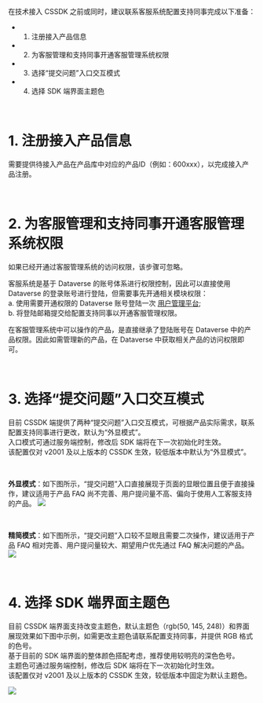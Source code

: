 
在技术接入 CSSDK 之前或同时，建议联系客服系统配置支持同事完成以下准备：

- 1. 注册接入产品信息
- 2. 为客服管理和支持同事开通客服管理系统权限
- 3. 选择“提交问题”入口交互模式
- 4. 选择 SDK 端界面主题色

<br />

# 1. 注册接入产品信息
需要提供待接入产品在产品库中对应的产品ID（例如：600xxx），以完成接入产品注册。

<br />

# 2. 为客服管理和支持同事开通客服管理系统权限
如果已经开通过客服管理系统的访问权限，该步骤可忽略。

客服系统是基于 Dataverse 的账号体系进行权限控制，因此可以直接使用 Dataverse 的登录账号进行登陆，但需要事先开通相关模块权限：  
    a. 使用需要开通权限的 Dataverse 账号登陆一次 [用户管理平台](http://ul.haloapps.com/console/home "Avidly 用户管理平台");  
    b. 将登陆邮箱提交给配置支持同事以开通客服管理权限。


在客服管理系统中可以操作的产品，是直接继承了登陆账号在 Dataverse 中的产品权限。因此如需管理新的产品，在 Dataverse 中获取相关产品的访问权限即可。

<br />

# 3. 选择“提交问题”入口交互模式
目前 CSSDK 端提供了两种“提交问题”入口交互模式，可根据产品实际需求，联系配置支持同事进行更改，默认为“外显模式”。  
入口模式可通过服务端控制，修改后 SDK 端将在下一次初始化时生效。  
该配置仅对 v2001 及以上版本的 CSSDK 生效，较低版本中默认为“外显模式”。

<br />

**外显模式**：如下图所示，“提交问题”入口直接展现于页面的显眼位置且便于直接操作，建议适用于产品 FAQ 尚不完善、用户提问量不高、偏向于使用人工客服支持的产品。
![](http://doc.gamehaus.com/uploads/202101/60115422e255c_60115422.png)

<br />

**精简模式**：如下图所示，“提交问题”入口较不显眼且需要二次操作，建议适用于产品 FAQ 相对完善、用户提问量较大、期望用户优先通过 FAQ 解决问题的产品。
![](http://doc.gamehaus.com/uploads/202101/601154390cb13_60115439.png)


<br />

# 4. 选择 SDK 端界面主题色
目前 CSSDK 端界面支持改变主题色，默认主题色（rgb(50, 145, 248)）和界面展现效果如下图中示例，如需更改主题色请联系配置支持同事，并提供 RGB 格式的色号。  
基于目前的 SDK 端界面的整体颜色搭配考虑，推荐使用较明亮的深色色号。  
主题色可通过服务端控制，修改后 SDK 端将在下一次初始化时生效。  
该配置仅对 v2001 及以上版本的 CSSDK 生效，较低版本中固定为默认主题色。

![](http://doc.gamehaus.com/uploads/202101/6011546c8e076_6011546c.png)

<br />
